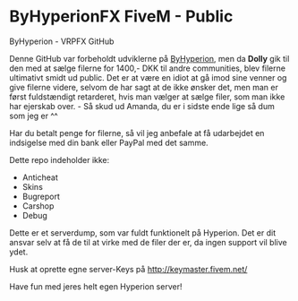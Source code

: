 # ByHyperionFX FiveM - Public
ByHyperion - VRPFX GitHub


Denne GitHub var forbeholdt udviklerne på [ByHyperion](https://byhyperion.net/), men da **Dolly** gik til den med at sælge filerne for 1400,- DKK til andre communities, blev filerne ultimativt smidt ud public. Det er at være en idiot at gå imod sine venner og give filerne videre, selvom de har sagt at de ikke ønsker det, men man er først fuldstændigt retarderet, hvis man vælger at sælge filer, som man ikke har ejerskab over. - Så skud ud Amanda, du er i sidste ende lige så dum som jeg er ^^

Har du betalt penge for filerne, så vil jeg anbefale at få udarbejdet en indsigelse med din bank eller PayPal med det samme.
  
Dette repo indeholder ikke:  
- Anticheat
- Skins
- Bugreport
- Carshop
- Debug  

Dette er et serverdump, som var fuldt funktionelt på Hyperion. Det er dit ansvar selv at få de til at virke med de filer der er, da ingen support vil blive ydet.

Husk at oprette egne server-Keys på http://keymaster.fivem.net/

  Have fun med jeres helt egen Hyperion server!
